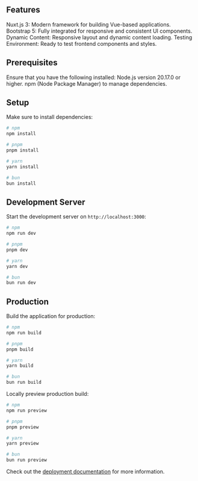 ## Features

Nuxt.js 3: Modern framework for building Vue-based applications.
Bootstrap 5: Fully integrated for responsive and consistent UI components.
Dynamic Content: Responsive layout and dynamic content loading.
Testing Environment: Ready to test frontend components and styles.

## Prerequisites

Ensure that you have the following installed:
Node.js version 20.17.0 or higher.
npm (Node Package Manager) to manage dependencies.

## Setup

Make sure to install dependencies:

```bash
# npm
npm install

# pnpm
pnpm install

# yarn
yarn install

# bun
bun install
```

## Development Server

Start the development server on `http://localhost:3000`:

```bash
# npm
npm run dev

# pnpm
pnpm dev

# yarn
yarn dev

# bun
bun run dev
```

## Production

Build the application for production:

```bash
# npm
npm run build

# pnpm
pnpm build

# yarn
yarn build

# bun
bun run build
```

Locally preview production build:

```bash
# npm
npm run preview

# pnpm
pnpm preview

# yarn
yarn preview

# bun
bun run preview
```

Check out the [deployment documentation](https://nuxt.com/docs/getting-started/deployment) for more information.
